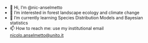 - 👋 Hi, I’m @nic-anselmetto
- 👀 I’m interested in forest landscape ecology and climate change
- 🌱 I’m currently learning Species Distribution Models and Bayesian statistics
- 📫 How to reach me: use my institutional email nicolo.anselmetto@unito.it

<!---
nic-anselmetto/nic-anselmetto is a ✨ special ✨ repository because its `README.md` (this file) appears on your GitHub profile.
You can click the Preview link to take a look at your changes.
--->
